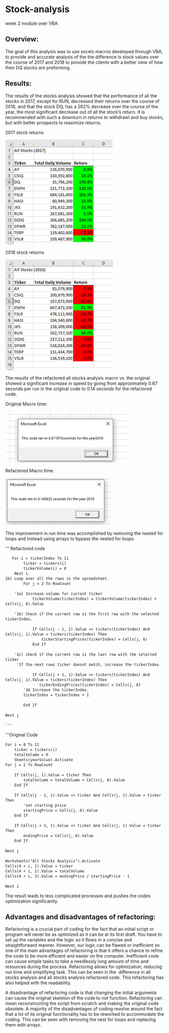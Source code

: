 # Stock-analysis
week 2 module over VBA

## Overview: 
The goal of this analysis was to use excels macros developed through VBA, to provide and accurate analysis of the the difference is stock values over the course of 2017 and 2018 to provide the clients with a better view of how their DQ stocks are preforming. 

## Results: 
The results of the stocks analysis showed that the performance of all the stocks in 2017, except for RUN, decreased their returns over the course of 2018, and that the stock DQ, has a 262% decrease over the course of the year, the most significant decrease out of all the stock’s return. It is recommended with such a downturn in returns to withdrawl and buy stocks, but with better prospects to maximize returns.

2017 stock returns

![2017 stock returns](https://github.com/ChristopheGarcia1/Stock-analysis/blob/main/Resources/VBA_Challenge_2017.png)

2018 stock returns

![2018 stock returns](https://github.com/ChristopheGarcia1/Stock-analysis/blob/main/Resources/VBA_Challenge_2018.png)

The results of the refactored all stocks analysis macro vs. the original showed a significant increase in speed by going from approximately 0.67 seconds per run in the original code to 0.14 seconds for the refactored code.

Original Macro time:

![Time of original Code](https://github.com/ChristopheGarcia1/Stock-analysis/blob/main/Resources/original_Time.png)

Refactored Macro time:

![Time of refactored code](https://github.com/ChristopheGarcia1/Stock-analysis/blob/main/Resources/Refactored_time.png)

This improvement in run time was accomplished by removing the nested for loops and instead using arrays to bypass the nested for loops.  

'''
       Refactored code
       
       For i = tickerIndex To 11
            ticker = tickers(i)
            tickerVolume(i) = 0
        Next i
    2b) Loop over all the rows in the spreadsheet.
            For j = 2 To RowCount
    
        '3a) Increase volume for current ticker
                tickerVolume(tickerIndex) = tickerVolume(tickerIndex) + Cells(j, 8).Value
        
        '3b) Check if the current row is the first row with the selected tickerIndex.

                If Cells(j - 1, 1).Value <> tickers(tickerIndex) And Cells(j, 1).Value = tickers(tickerIndex) Then
                    tickerStartingPrices(tickerIndex) = Cells(j, 6)
                End If
        
        '3c) check if the current row is the last row with the selected ticker
         'If the next rows ticker doesnt match, increase the tickerIndex.
         
                If Cells(j + 1, 1).Value <> tickers(tickerIndex) And Cells(j, 1).Value = tickers(tickerIndex) Then
                   tickerEndingPrices(tickerIndex) = Cells(j, 6)
            '3d Increase the tickerIndex.
            tickerIndex = tickerIndex + 1
            
            End If
    
    Next j
    
    '''
'''Original Code

    For i = 0 To 11
        ticker = tickers(i)
        totalVolume = 0
        Sheets(yearValue).Activate
    For j = 2 To RowCount
    
        If Cells(j, 1).Value = ticker Then
            totalVolume = totalVolume + Cells(j, 8).Value
        End If
        
        If Cells(j - 1, 1).Value <> ticker And Cells(j, 1).Value = ticker Then
            'set starting price
            startingPrice = Cells(j, 6).Value
        End If
        
        If Cells(j + 1, 1).Value <> ticker And Cells(j, 1).Value = ticker Then
            endingPrice = Cells(j, 6).Value
        End If
        
    Next j
    
    Worksheets("All Stocks Analysis").Activate
    Cells(4 + i, 1).Value = ticker
    Cells(4 + i, 2).Value = totalVolume
    Cells(4 + i, 3).Value = endingPrice / startingPrice - 1
    
    Next i

The result leads to less complicated processes and pushes the codes optimization significantly.  


## Advantages and disadvantages of refactoring: 

Refactoring is a crucial part of coding for the fact that an initial script or program will never be as optimized as it can be at its first draft. You have to set up the variables and the logic so it flows in a concise and straightforward manner. However, our logic can be flawed or inefficient so one of the main advantages of refactoring is that it offers a chance to refine the code to be more efficient and easier on the computer. Inefficient code can cause simple tasks to take a needlessly long amount of time and resources during the process. Refactoring allows for optimization, reducing run time and simplifying task. This can be seen in the  difference in all stocks analysis and all stocks analysis refactored code. This refactoring has also helped with the readability. 


A disadvantage of refactoring code is that changing the initial arguments can cause the original skeleton of the code to not function. Refactoring can mean reconstructing the script from scratch and making the original code obsolete. A majority of the disadvantages of coding revolve around the fact that a lot of its original functionality has to be reworked to accommodate the coding. This can be seen with removing the nest for loops and replacing them with arrays.

